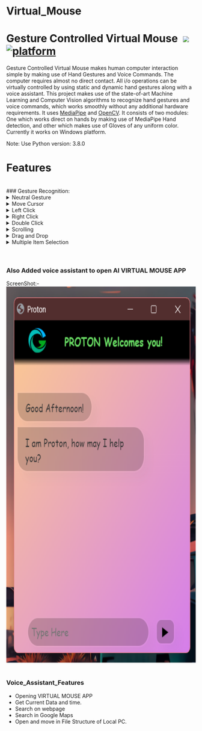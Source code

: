 

# Virtual_Mouse


# Gesture Controlled Virtual Mouse &nbsp;[![](https://img.shields.io/badge/python-3.8.5-blue.svg)](https://www.python.org/downloads/) [![platform](https://img.shields.io/badge/platform-windows-green.svg)](https://github.com/Vyomrana02/Virtual_Mouse) 

Gesture Controlled Virtual Mouse makes human computer interaction simple by making use of Hand Gestures and Voice Commands. The computer requires almost no direct contact. All i/o operations can be virtually controlled by using static and dynamic hand gestures along with a voice assistant. This project makes use of the state-of-art Machine Learning and Computer Vision algorithms to recognize hand gestures and voice commands, which works smoothly without any additional hardware requirements. It uses [MediaPipe](https://github.com/google/mediapipe) and [OpenCV](https://opencv.org/). It consists of two modules: One which works direct on hands by making use of MediaPipe Hand detection, and other which makes use of Gloves of any uniform color. Currently it works on Windows platform.

Note: Use Python version: 3.8.0

# Features
<br>
### Gesture Recognition:
<details>
<summary>Neutral Gesture</summary>
 <figure>
  <img src="https://github.com/Vyomrana02/Virtual_Mouse/blob/main/GesturesDemo/1.png" alt="Palm" width="711" height="400"><br>
  <figcaption>Neutral Gesture. Used to halt/stop execution of current gesture.</figcaption>
</figure>
</details>

<details>
<summary>Move Cursor</summary>
  <img src="https://github.com/Vyomrana02/Virtual_Mouse/blob/main/GesturesDemo/2.png" alt="Move Cursor" width="711" height="400"><br>
  <figcaption>Cursor is assigned to the midpoint of index and middle fingertips. This gesture moves the cursor to the desired location. Speed of the cursor movement is proportional to the speed of hand.</figcaption>
</details>

<details>
<summary>Left Click</summary>
<img src="https://github.com/Vyomrana02/Virtual_Mouse/blob/main/GesturesDemo/3.png" alt="Right Click" width="711" height="400"><br>
 <figcaption>Gesture for single Left click</figcaption>
</details>

<details>
<summary>Right Click</summary>
<img src="https://github.com/Vyomrana02/Virtual_Mouse/blob/main/GesturesDemo/4.png" alt="Right Click" width="711" height="400"><br>
 <figcaption>Gesture for single right click</figcaption>
</details>

<details>
<summary>Double Click</summary>
<img src="https://github.com/Vyomrana02/Virtual_Mouse/blob/main/GesturesDemo/5.png" alt="Double Click" width="711" height="400"><br>
 <figcaption>Gesture for double click</figcaption>
</details>

<details>
<summary>Scrolling</summary><br>
 <summary>Scroll Up</summary>
<img src="https://github.com/Vyomrana02/Virtual_Mouse/blob/main/GesturesDemo/6.png" alt="Scrolling" width="711" height="400"><br>
 <summary>Scroll Down</summary>
<img src="https://github.com/Vyomrana02/Virtual_Mouse/blob/main/GesturesDemo/7.png" alt="Scrolling" width="711" height="400"><br>
 <figcaption>Dynamic Gestures for horizontal and vertical scroll. The speed of scroll is proportional to the distance moved by pinch gesture from start point. Vertical and Horizontal scrolls are controlled by vertical and horizontal pinch movements respectively.</figcaption>
</details>

<details>
<summary>Drag and Drop</summary>
 <br>
 <summary> Drag</summary>
<img src="https://github.com/Vyomrana02/Virtual_Mouse/blob/main/GesturesDemo/9.png" alt="Drag and Drop" width="711" height="400"><br>
 <br>
 <summary> Drop </summary>
<img src="https://github.com/Vyomrana02/Virtual_Mouse/blob/main/GesturesDemo/1.png" alt="Drag and Drop" width="711" height="400"><br>
 <figcaption>Gesture for drag and drop functionality. Can be used to move/tranfer files from one directory to other.</figcaption>
</details>

<details>
<summary>Multiple Item Selection</summary>
<br>
 <summary>Multiple Select</summary>
<img src="https://github.com/Vyomrana02/Virtual_Mouse/blob/main/GesturesDemo/9.png" alt="Drag and Drop" width="711" height="400"><br>
 <br>
 <summary> Deselect </summary>
<img src="https://github.com/Vyomrana02/Virtual_Mouse/blob/main/GesturesDemo/1.png" alt="Drag and Drop" width="711" height="400"><br>
 <figcaption>Gesture to select multiple items</figcaption>
</details>
<br>
<br>


### Also Added voice assistant to open AI VIRTUAL MOUSE APP 
ScreenShot:-<br>
<img src="https://github.com/Vyomrana02/Virtual_Mouse/blob/main/GesturesDemo/10.png" alt="VOice Assistant" width="711" height="1000"><br>
<br>

### Voice_Assistant_Features
*  Opening VIRTUAL MOUSE APP
*  Get Current Data and time.
*  Search on webpage
*  Search in Google Maps
*  Open and move in File Structure of Local PC.
